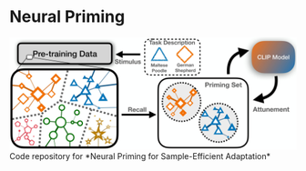 # Neural Priming
<img src='assets/teaser.jpg'>
Code repository for *Neural Priming for Sample-Efficient Adaptation*
